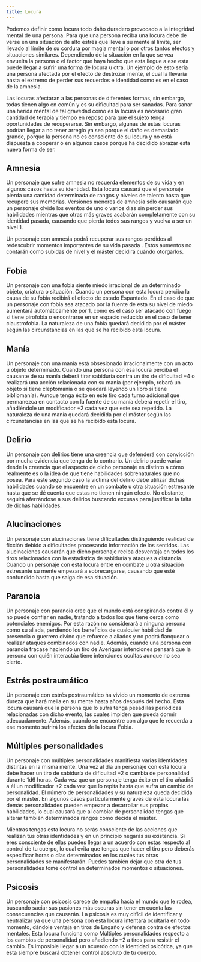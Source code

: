 ```yaml
---
title: Locura
---
```


Podemos definir como locura todo daño duradero provocado a la integridad mental de una persona. Para que una persona reciba una locura debe de verse en una situación de alto estrés que lleve a su mente al límite, ser llevado al límite de su cordura por magia mental o por otros tantos efectos y situaciones similares. Dependiendo de la situación en la que se vea envuelta la persona o el factor que haya hecho que esta llegue a ese esta puede llegar a sufrir una forma de locura u otra. Un ejemplo de esto sería una persona afectada por el efecto de destrozar mente, el cual la llevaría hasta el extremo de perder sus recuerdos e identidad como es en el caso de la amnesia.

Las locuras afectaran a las personas de diferentes formas, sin embargo, todas tienen algo en común y es su dificultad para ser sanadas. Para sanar una herida mental de tal gravedad como es la locura es necesario gran cantidad de terapia y tiempo en reposo para que el sujeto tenga oportunidades de recuperarse. Sin embargo, algunas de estas locuras podrían llegar a no tener arreglo ya sea porque el daño es demasiado grande, porque la persona no es consciente de su locura y no está dispuesta a cooperar o en algunos casos porque ha decidido abrazar esta nueva forma de ser.

## Amnesia

Un personaje que sufre amnesia no recuerda elementos de su vida y en algunos casos hasta su identidad. Esta locura causará que el personaje pierda una cantidad determinada de rangos y niveles de talento hasta que recupere sus memorias. Versiones menores de amnesia sólo causarán que un personaje olvide los eventos de uno o varios días sin perder sus habilidades mientras que otras más graves acabarán completamente con su identidad pasada, causando que pierda todos sus rangos y vuelva a ser un nivel 1. 

Un personaje con amnesia podrá recuperar sus rangos perdidos al redescubrir momentos importantes de su vida pasada . Estos aumentos no contarán como subidas de nivel y el máster decidirá cuándo otorgarlos.

## Fobia

Un personaje con una fobia siente miedo irracional de un determinado objeto, criatura o situación. Cuando un persona con esta locura perciba la causa de su fobia recibirá el efecto de estado Espantado. En el caso de que un personaje con fobia sea atacado por la fuente de esta su nivel de miedo aumentará automáticamente por 1, como es el caso ser atacado con fuego si tiene pirofobia o encontrarse en un espacio reducido en el caso de tener claustrofobia. La naturaleza de una fobia quedará decidida por el máster según las circunstancias en las que se ha recibido esta locura. 

## Manía

Un personaje con una manía está obsesionado irracionalmente con un acto u objeto determinado. Cuando una persona con esa locura perciba el causante de su manía deberá tirar sabiduría contra un tiro de dificultad +4 o realizará una acción relacionada con su manía (por ejemplo, robará un objeto si tiene cleptomanía o se quedará leyendo un libro si tiene bibliomanía). Aunque tenga éxito en este tiro cada turno adicional que permanezca en contacto con la fuente de su manía deberá repetir el tiro, añadiéndole un modificador +2 cada vez que este sea repetido. La naturaleza de una manía quedará decidida por el máster según las circunstancias en las que se ha recibido esta locura. 

## Delirio

Un personaje con delirios tiene una creencia que defenderá con convicción por mucha evidencia que tenga de lo contrario. Un delirio puede variar desde la creencia que el aspecto de dicho personaje es distinto a cómo realmente es o la idea de que tiene habilidades sobrenaturales que no posea. Para este segundo caso la víctima del delirio debe utilizar dichas habilidades cuando se encuentre en un combate u otra situación estresante hasta que se dé cuenta que estas no tienen ningún efecto. No obstante, seguirá aferrándose a sus delirios buscando excusas para justificar la falta de dichas habilidades.

## Alucinaciones

Un personaje con alucinaciones tiene dificultades distinguiendo realidad de ficción debido a dificultades procesando información de los sentidos. Las alucinaciones causarán que dicho personaje reciba desventaja en todos los tiros relacionados con la estadística de sabiduría y ataques a distancia. Cuando un personaje con esta locura entre en combate u otra situación estresante su mente empezará a sobrecargarse, causando que esté confundido hasta que salga de esa situación. 

## Paranoia

Un personaje con paranoia cree que el mundo está conspirando contra él y no puede confiar en nadie, tratando a todos los que tiene cerca como potenciales enemigos. Por esta razón no considerará a ninguna persona como su aliada, perdiendo los beneficios de cualquier habilidad de presencia o guerrero divino que refuerce a aliados y no podrá flanquear o realizar ataques combinados con nadie. Además, cuando una persona con paranoia fracase haciendo un tiro de Averiguar intenciones pensará que la persona con quién interactúa tiene intenciones ocultas aunque no sea cierto. 

## Estrés postraumático

Un personaje con estrés postraumático ha vivido un momento de extrema dureza que hará mella en su mente hasta años después del hecho. Esta locura causará que la persona que lo sufra tenga pesadillas periódicas relacionadas con dicho evento, las cuales impiden que pueda dormir adecuadamente. Además, cuando se encuentre con algo que le recuerda a ese momento sufrirá los efectos de la locura Fobia. 

## Múltiples personalidades

Un personaje con múltiples personalidades manifiesta varias identidades distintas en la misma mente. Una vez al día un personaje con esta locura debe hacer un tiro de sabiduría de dificultad +2 o cambia de personalidad durante 1d6 horas. Cada vez que un personaje tenga éxito en el tiro añadirá a él un modificador +2 cada vez que lo repita hasta que sufra un cambio de personalidad. El número de personalidades y su naturaleza queda decidida por el máster. En algunos casos particularmente graves de esta locura las demás personalidades pueden empezar a desarrollar sus propias habilidades, lo cual causará que al cambiar de personalidad tengas que alterar también determinados rangos como decida el máster. 

Mientras tengas esta locura no serás consciente de las acciones que realizan tus otras identidades y en un principio negarás su existencia. Si eres consciente de ellas puedes llegar a un acuerdo con estas respecto al control de tu cuerpo, lo cual evita que tengas que hacer el tiro pero deberás especificar horas o días determinados en los cuales tus otras personalidades se manifestarán. Puedes también dejar que otra de tus personalidades tome control en determinados momentos o situaciones.

## Psicosis

Un personaje con psicosis carece de empatía hacia el mundo que le rodea, buscando saciar sus pasiones más oscuras sin tener en cuenta las consecuencias que causarán. La psicosis es muy difícil de identificar y neutralizar ya que una persona con esta locura intentará ocultarla en todo momento, dándole ventaja en tiros de Engaño y defensa contra de efectos mentales. Esta locura funciona como Múltiples personalidades respecto a los cambios de personalidad pero añadiendo +2 a tiros para resistir el cambio. Es imposible llegar a un acuerdo con la identidad psicótica, ya que esta siempre buscará obtener control absoluto de tu cuerpo.